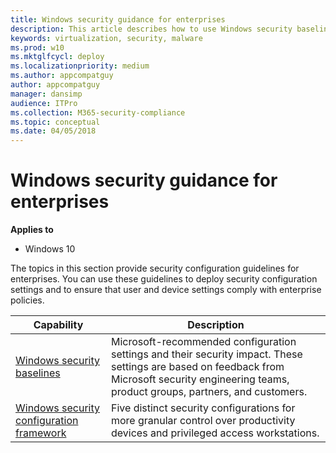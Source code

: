 ```yaml
---
title: Windows security guidance for enterprises
description: This article describes how to use Windows security baselines in your organization
keywords: virtualization, security, malware
ms.prod: w10
ms.mktglfcycl: deploy
ms.localizationpriority: medium
ms.author: appcompatguy
author: appcompatguy
manager: dansimp
audience: ITPro
ms.collection: M365-security-compliance
ms.topic: conceptual
ms.date: 04/05/2018
---
```


# Windows security guidance for enterprises

**Applies to**  

-   Windows 10

The topics in this section provide security configuration guidelines for enterprises. You can use these guidelines to deploy security configuration settings and to ensure that user and device settings comply with enterprise policies.  

| Capability | Description |
|------------|-------------|
| [Windows security baselines](windows-security-baselines.md) | Microsoft-recommended configuration settings and their security impact. These settings are based on feedback from Microsoft security engineering teams, product groups, partners, and customers.   |
| [Windows security configuration framework](windows-security-configuration-framework.md) | Five distinct security configurations for more granular control over productivity devices and privileged access workstations. |
